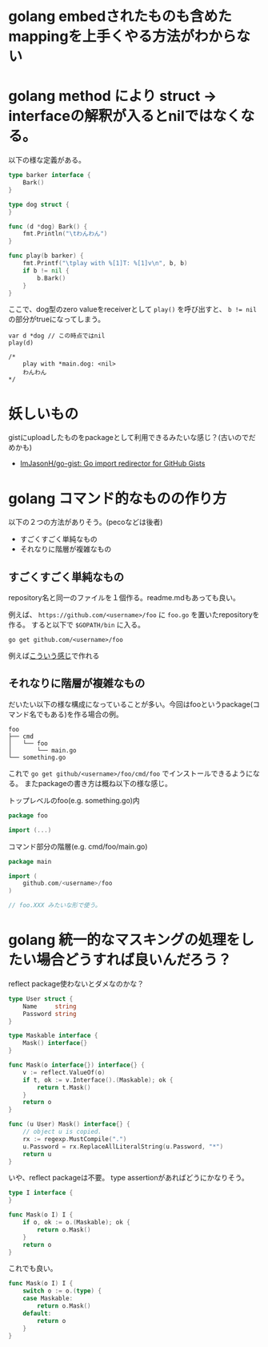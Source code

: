 # golang embedされたものも含めたmappingを上手くやる方法がわからない


# golang method により struct -> interfaceの解釈が入るとnilではなくなる。

以下の様な定義がある。

```go
type barker interface {
	Bark()
}

type dog struct {
}

func (d *dog) Bark() {
	fmt.Println("\tわんわん")
}

func play(b barker) {
	fmt.Printf("\tplay with %[1]T: %[1]v\n", b, b)
	if b != nil {
		b.Bark()
	}
}
```

ここで、dog型のzero valueをreceiverとして `play()` を呼び出すと、 `b != nil` の部分がtrueになってしまう。

```
var d *dog // この時点ではnil
play(d)

/*
	play with *main.dog: <nil>
	わんわん
*/
```

# 妖しいもの

gistにuploadしたものをpackageとして利用できるみたいな感じ？(古いのでだめかも)

- [ImJasonH/go-gist: Go import redirector for GitHub Gists](https://github.com/ImJasonH/go-gist)

# golang コマンド的なものの作り方

以下の２つの方法がありそう。(pecoなどは後者)

- すごくすごく単純なもの
- それなりに階層が複雑なもの

## すごくすごく単純なもの

repository名と同一のファイルを１個作る。readme.mdもあっても良い。

例えば、 `https://github.com/<username>/foo` に `foo.go` を置いたrepositoryを作る。
すると以下で `$GOPATH/bin` に入る。

```
go get github.com/<username>/foo
```

例えば[こういう感じ](https://github.com/podhmo/individual-sandbox/tree/master/daily/20160820/hai/)で作れる


## それなりに階層が複雑なもの

だいたい以下の様な構成になっていることが多い。今回はfooというpackage(コマンド名でもある)を作る場合の例。

```
foo
├── cmd
│   └── foo
│       └── main.go
└── something.go
```

これで `go get github/<username>/foo/cmd/foo` でインストールできるようになる。
またpackageの書き方は概ね以下の様な感じ。

トップレベルのfoo(e.g. something.go)内

```go
package foo

import (...)
```

コマンド部分の階層(e.g. cmd/foo/main.go)

```go
package main

import (
    github.com/<username>/foo
)

// foo.XXX みたいな形で使う。
```

# golang 統一的なマスキングの処理をしたい場合どうすれば良いんだろう？

reflect package使わないとダメなのかな？

```go
type User struct {
	Name     string
	Password string
}

type Maskable interface {
	Mask() interface{}
}

func Mask(o interface{}) interface{} {
	v := reflect.ValueOf(o)
	if t, ok := v.Interface().(Maskable); ok {
		return t.Mask()
	}
	return o
}

func (u User) Mask() interface{} {
	// object u is copied.
	rx := regexp.MustCompile(".")
	u.Password = rx.ReplaceAllLiteralString(u.Password, "*")
	return u
}
```

いや、reflect packageは不要。 type assertionがあればどうにかなりそう。

```go
type I interface {
}

func Mask(o I) I {
	if o, ok := o.(Maskable); ok {
		return o.Mask()
	}
	return o
}
```

これでも良い。

```go
func Mask(o I) I {
	switch o := o.(type) {
	case Maskable:
		return o.Mask()
	default:
		return o
	}
}
```
